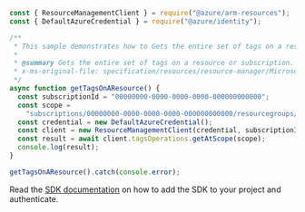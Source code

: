 ```javascript
const { ResourceManagementClient } = require("@azure/arm-resources");
const { DefaultAzureCredential } = require("@azure/identity");

/**
 * This sample demonstrates how to Gets the entire set of tags on a resource or subscription.
 *
 * @summary Gets the entire set of tags on a resource or subscription.
 * x-ms-original-file: specification/resources/resource-manager/Microsoft.Resources/stable/2021-04-01/examples/GetTagsResource.json
 */
async function getTagsOnAResource() {
  const subscriptionId = "00000000-0000-0000-0000-000000000000";
  const scope =
    "subscriptions/00000000-0000-0000-0000-000000000000/resourcegroups/my-resource-group/providers/myPRNameSpace/VM/myVm";
  const credential = new DefaultAzureCredential();
  const client = new ResourceManagementClient(credential, subscriptionId);
  const result = await client.tagsOperations.getAtScope(scope);
  console.log(result);
}

getTagsOnAResource().catch(console.error);
```

Read the [SDK documentation](https://github.com/Azure/azure-sdk-for-js/blob/%40azure%2Farm-resources_5.0.1/sdk/resources/arm-resources/README.md) on how to add the SDK to your project and authenticate.
